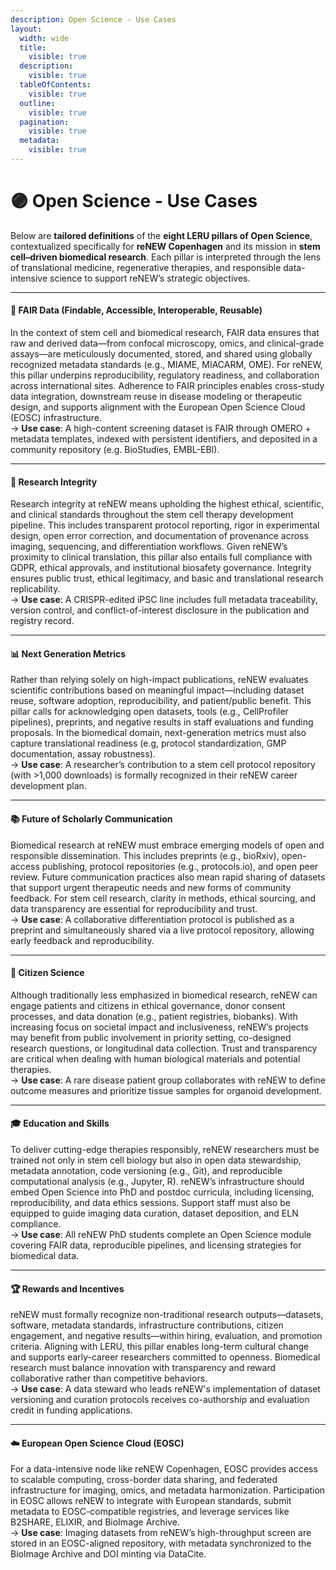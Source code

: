 ```yaml
---
description: Open Science - Use Cases
layout:
  width: wide
  title:
    visible: true
  description:
    visible: true
  tableOfContents:
    visible: true
  outline:
    visible: true
  pagination:
    visible: true
  metadata:
    visible: true
---
```


# 🟣 Open Science - Use Cases

Below are **tailored definitions** of the **eight LERU pillars of Open Science**, contextualized specifically for **reNEW Copenhagen** and its mission in **stem cell–driven biomedical research**. Each pillar is interpreted through the lens of translational medicine, regenerative therapies, and responsible data-intensive science to support reNEW’s strategic objectives.

***

#### 🔬 **FAIR Data (Findable, Accessible, Interoperable, Reusable)**

In the context of stem cell and biomedical research, FAIR data ensures that raw and derived data—from confocal microscopy, omics, and clinical-grade assays—are meticulously documented, stored, and shared using globally recognized metadata standards (e.g., MIAME, MIACARM, OME). For reNEW, this pillar underpins reproducibility, regulatory readiness, and collaboration across international sites. Adherence to FAIR principles enables cross-study data integration, downstream reuse in disease modeling or therapeutic design, and supports alignment with the European Open Science Cloud (EOSC) infrastructure.\
→ **Use case**: A high-content screening dataset is FAIR through OMERO + metadata templates, indexed with persistent identifiers, and deposited in a community repository (e.g. BioStudies, EMBL-EBI).

***

#### 🧬 **Research Integrity**

Research integrity at reNEW means upholding the highest ethical, scientific, and clinical standards throughout the stem cell therapy development pipeline. This includes transparent protocol reporting, rigor in experimental design, open error correction, and documentation of provenance across imaging, sequencing, and differentiation workflows. Given reNEW’s proximity to clinical translation, this pillar also entails full compliance with GDPR, ethical approvals, and institutional biosafety governance. Integrity ensures public trust, ethical legitimacy, and basic and translational research replicability.\
→ **Use case**: A CRISPR-edited iPSC line includes full metadata traceability, version control, and conflict-of-interest disclosure in the publication and registry record.

***

#### 📊 **Next Generation Metrics**

Rather than relying solely on high-impact publications, reNEW evaluates scientific contributions based on meaningful impact—including dataset reuse, software adoption, reproducibility, and patient/public benefit. This pillar calls for acknowledging open datasets, tools (e.g., CellProfiler pipelines), preprints, and negative results in staff evaluations and funding proposals. In the biomedical domain, next-generation metrics must also capture translational readiness (e.g, protocol standardization, GMP documentation, assay robustness).\
→ **Use case**: A researcher’s contribution to a stem cell protocol repository (with >1,000 downloads) is formally recognized in their reNEW career development plan.

***

#### 📚 **Future of Scholarly Communication**

Biomedical research at reNEW must embrace emerging models of open and responsible dissemination. This includes preprints (e.g., bioRxiv), open-access publishing, protocol repositories (e.g., protocols.io), and open peer review. Future communication practices also mean rapid sharing of datasets that support urgent therapeutic needs and new forms of community feedback. For stem cell research, clarity in methods, ethical sourcing, and data transparency are essential for reproducibility and trust.\
→ **Use case**: A collaborative differentiation protocol is published as a preprint and simultaneously shared via a live protocol repository, allowing early feedback and reproducibility.

***

#### 👥 **Citizen Science**

Although traditionally less emphasized in biomedical research, reNEW can engage patients and citizens in ethical governance, donor consent processes, and data donation (e.g., patient registries, biobanks). With increasing focus on societal impact and inclusiveness, reNEW’s projects may benefit from public involvement in priority setting, co-designed research questions, or longitudinal data collection. Trust and transparency are critical when dealing with human biological materials and potential therapies.\
→ **Use case**: A rare disease patient group collaborates with reNEW to define outcome measures and prioritize tissue samples for organoid development.

***

#### 🎓 **Education and Skills**

To deliver cutting-edge therapies responsibly, reNEW researchers must be trained not only in stem cell biology but also in open data stewardship, metadata annotation, code versioning (e.g., Git), and reproducible computational analysis (e.g., Jupyter, R). reNEW’s infrastructure should embed Open Science into PhD and postdoc curricula, including licensing, reproducibility, and data ethics sessions. Support staff must also be equipped to guide imaging data curation, dataset deposition, and ELN compliance.\
→ **Use case**: All reNEW PhD students complete an Open Science module covering FAIR data, reproducible pipelines, and licensing strategies for biomedical data.

***

#### 🏆 **Rewards and Incentives**

reNEW must formally recognize non-traditional research outputs—datasets, software, metadata standards, infrastructure contributions, citizen engagement, and negative results—within hiring, evaluation, and promotion criteria. Aligning with LERU, this pillar enables long-term cultural change and supports early-career researchers committed to openness. Biomedical research must balance innovation with transparency and reward collaborative rather than competitive behaviors.\
→ **Use case**: A data steward who leads reNEW's implementation of dataset versioning and curation protocols receives co-authorship and evaluation credit in funding applications.

***

#### ☁️ **European Open Science Cloud (EOSC)**

For a data-intensive node like reNEW Copenhagen, EOSC provides access to scalable computing, cross-border data sharing, and federated infrastructure for imaging, omics, and metadata harmonization. Participation in EOSC allows reNEW to integrate with European standards, submit metadata to EOSC-compatible registries, and leverage services like B2SHARE, ELIXIR, and BioImage Archive.\
→ **Use case**: Imaging datasets from reNEW’s high-throughput screen are stored in an EOSC-aligned repository, with metadata synchronized to the BioImage Archive and DOI minting via DataCite.


